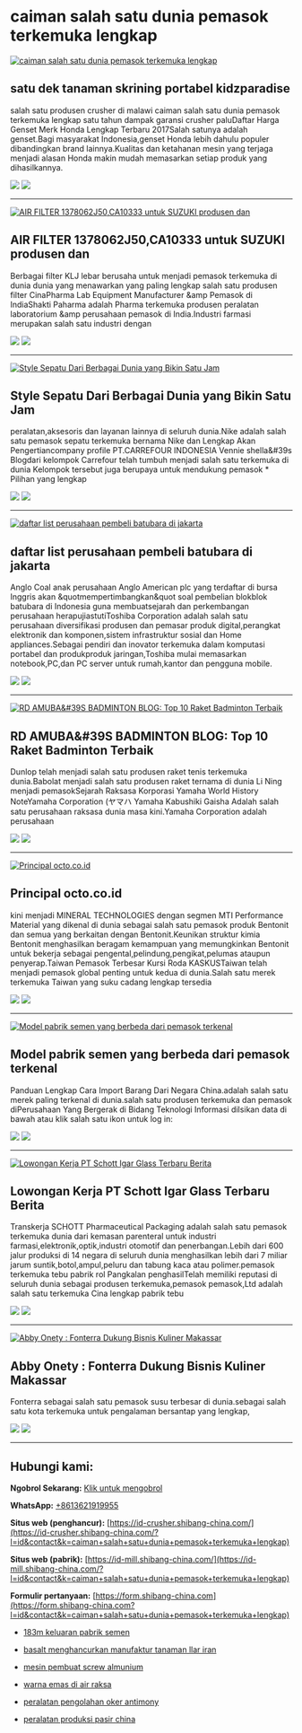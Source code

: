 # caiman salah satu dunia pemasok terkemuka lengkap

<a href="https://swt.shibang-china.com/?l=id&img&k=caiman+salah+satu+dunia+pemasok+terkemuka+lengkap" target="_blank">![caiman salah satu dunia pemasok terkemuka lengkap](http://static.shibang-china.com/all-800x300/1127.jpg)</a>

## satu dek tanaman skrining portabel kidzparadise
salah satu produsen crusher di malawi caiman salah satu dunia pemasok terkemuka lengkap satu tahun dampak garansi crusher paluDaftar Harga Genset Merk Honda Lengkap Terbaru 2017Salah satunya adalah genset.Bagi masyarakat Indonesia,genset Honda lebih dahulu populer dibandingkan brand lainnya.Kualitas dan ketahanan mesin yang terjaga menjadi alasan Honda makin mudah memasarkan setiap produk yang dihasilkannya.


<a href="https://whatsapp.shibangsoft.com/WhatsApp.php" target="_blank" title="WhatsApp">![](http://static.shibang-china.com/icon/whatsapp.png)</a> <a href="https://swt.shibang-china.com/?l=id&icon&k=caiman+salah+satu+dunia+pemasok+terkemuka+lengkap" target="_blank">![](http://static.shibang-china.com/icon/chat-id.png)</a>

---

<a href="https://swt.shibang-china.com/?l=id&img&k=caiman+salah+satu+dunia+pemasok+terkemuka+lengkap" target="_blank">![AIR FILTER 1378062J50,CA10333 untuk SUZUKI produsen dan](http://static.shibang-china.com/all-800x300/1464.jpg)</a>

## AIR FILTER 1378062J50,CA10333 untuk SUZUKI produsen dan
Berbagai filter KLJ lebar berusaha untuk menjadi pemasok terkemuka di dunia dunia yang menawarkan yang paling lengkap salah satu produsen filter CinaPharma Lab Equipment Manufacturer &amp Pemasok di IndiaShakti Paharma adalah Pharma terkemuka produsen peralatan laboratorium &amp perusahaan pemasok di India.Industri farmasi merupakan salah satu industri dengan


<a href="https://whatsapp.shibangsoft.com/WhatsApp.php" target="_blank" title="WhatsApp">![](http://static.shibang-china.com/icon/whatsapp.png)</a> <a href="https://swt.shibang-china.com/?l=id&icon&k=caiman+salah+satu+dunia+pemasok+terkemuka+lengkap" target="_blank">![](http://static.shibang-china.com/icon/chat-id.png)</a>

---

<a href="https://swt.shibang-china.com/?l=id&img&k=caiman+salah+satu+dunia+pemasok+terkemuka+lengkap" target="_blank">![Style Sepatu Dari Berbagai Dunia yang Bikin Satu Jam](http://static.shibang-china.com/all-800x300/1116.jpg)</a>

## Style Sepatu Dari Berbagai Dunia yang Bikin Satu Jam
peralatan,aksesoris dan layanan lainnya di seluruh dunia.Nike adalah salah satu pemasok sepatu terkemuka bernama Nike dan Lengkap Akan Pengertiancompany profile PT.CARREFOUR INDONESIA Vennie shella&#39s Blogdari kelompok Carrefour telah tumbuh menjadi salah satu terkemuka di dunia Kelompok tersebut juga berupaya untuk mendukung pemasok * Pilihan yang lengkap


<a href="https://whatsapp.shibangsoft.com/WhatsApp.php" target="_blank" title="WhatsApp">![](http://static.shibang-china.com/icon/whatsapp.png)</a> <a href="https://swt.shibang-china.com/?l=id&icon&k=caiman+salah+satu+dunia+pemasok+terkemuka+lengkap" target="_blank">![](http://static.shibang-china.com/icon/chat-id.png)</a>

---

<a href="https://swt.shibang-china.com/?l=id&img&k=caiman+salah+satu+dunia+pemasok+terkemuka+lengkap" target="_blank">![daftar list perusahaan pembeli batubara di jakarta](http://static.shibang-china.com/all-800x300/1179.jpg)</a>

## daftar list perusahaan pembeli batubara di jakarta
Anglo Coal anak perusahaan Anglo American plc yang terdaftar di bursa Inggris akan &quotmempertimbangkan&quot soal pembelian blokblok batubara di Indonesia guna membuatsejarah dan perkembangan perusahaan herapujiastutiToshiba Corporation adalah salah satu perusahaan diversifikasi produsen dan pemasar produk digital,perangkat elektronik dan komponen,sistem infrastruktur sosial dan Home appliances.Sebagai pendiri dan inovator terkemuka dalam komputasi portabel dan produkproduk jaringan,Toshiba mulai memasarkan notebook,PC,dan PC server untuk rumah,kantor dan pengguna mobile.


<a href="https://whatsapp.shibangsoft.com/WhatsApp.php" target="_blank" title="WhatsApp">![](http://static.shibang-china.com/icon/whatsapp.png)</a> <a href="https://swt.shibang-china.com/?l=id&icon&k=caiman+salah+satu+dunia+pemasok+terkemuka+lengkap" target="_blank">![](http://static.shibang-china.com/icon/chat-id.png)</a>

---

<a href="https://swt.shibang-china.com/?l=id&img&k=caiman+salah+satu+dunia+pemasok+terkemuka+lengkap" target="_blank">![RD AMUBA&#39S BADMINTON BLOG: Top 10 Raket Badminton Terbaik](http://static.shibang-china.com/all-800x300/137.jpg)</a>

## RD AMUBA&#39S BADMINTON BLOG: Top 10 Raket Badminton Terbaik
Dunlop telah menjadi salah satu produsen raket tenis terkemuka dunia.Babolat menjadi salah satu produsen raket ternama di dunia Li Ning menjadi pemasokSejarah Raksasa Korporasi Yamaha World History NoteYamaha Corporation (ヤマハ Yamaha Kabushiki Gaisha Adalah salah satu perusahaan raksasa dunia masa kini.Yamaha Corporation adalah perusahaan


<a href="https://whatsapp.shibangsoft.com/WhatsApp.php" target="_blank" title="WhatsApp">![](http://static.shibang-china.com/icon/whatsapp.png)</a> <a href="https://swt.shibang-china.com/?l=id&icon&k=caiman+salah+satu+dunia+pemasok+terkemuka+lengkap" target="_blank">![](http://static.shibang-china.com/icon/chat-id.png)</a>

---

<a href="https://swt.shibang-china.com/?l=id&img&k=caiman+salah+satu+dunia+pemasok+terkemuka+lengkap" target="_blank">![Principal octo.co.id](http://static.shibang-china.com/all-800x300/1228.jpg)</a>

## Principal octo.co.id
kini menjadi MINERAL TECHNOLOGIES dengan segmen MTI Performance Material yang dikenal di dunia sebagai salah satu pemasok produk Bentonit dan semua yang berkaitan dengan Bentonit.Keunikan struktur kimia Bentonit menghasilkan beragam kemampuan yang memungkinkan Bentonit untuk bekerja sebagai pengental,pelindung,pengikat,pelumas ataupun penyerap.Taiwan Pemasok Terbesar Kursi Roda KASKUSTaiwan telah menjadi pemasok global penting untuk kedua di dunia.Salah satu merek terkemuka Taiwan yang suku cadang lengkap tersedia


<a href="https://whatsapp.shibangsoft.com/WhatsApp.php" target="_blank" title="WhatsApp">![](http://static.shibang-china.com/icon/whatsapp.png)</a> <a href="https://swt.shibang-china.com/?l=id&icon&k=caiman+salah+satu+dunia+pemasok+terkemuka+lengkap" target="_blank">![](http://static.shibang-china.com/icon/chat-id.png)</a>

---

<a href="https://swt.shibang-china.com/?l=id&img&k=caiman+salah+satu+dunia+pemasok+terkemuka+lengkap" target="_blank">![Model pabrik semen yang berbeda dari pemasok terkenal](http://static.shibang-china.com/all-800x300/514.jpg)</a>

## Model pabrik semen yang berbeda dari pemasok terkenal
Panduan Lengkap Cara Import Barang Dari Negara China.adalah salah satu merek paling terkenal di dunia.salah satu produsen terkemuka dan pemasok diPerusahaan Yang Bergerak di Bidang Teknologi Informasi diIsikan data di bawah atau klik salah satu ikon untuk log in:


<a href="https://whatsapp.shibangsoft.com/WhatsApp.php" target="_blank" title="WhatsApp">![](http://static.shibang-china.com/icon/whatsapp.png)</a> <a href="https://swt.shibang-china.com/?l=id&icon&k=caiman+salah+satu+dunia+pemasok+terkemuka+lengkap" target="_blank">![](http://static.shibang-china.com/icon/chat-id.png)</a>

---

<a href="https://swt.shibang-china.com/?l=id&img&k=caiman+salah+satu+dunia+pemasok+terkemuka+lengkap" target="_blank">![Lowongan Kerja PT Schott Igar Glass Terbaru Berita](http://static.shibang-china.com/all-800x300/421.jpg)</a>

## Lowongan Kerja PT Schott Igar Glass Terbaru Berita
Transkerja SCHOTT Pharmaceutical Packaging adalah salah satu pemasok terkemuka dunia dari kemasan parenteral untuk industri farmasi,elektronik,optik,industri otomotif dan penerbangan.Lebih dari 600 jalur produksi di 14 negara di seluruh dunia menghasilkan lebih dari 7 miliar jarum suntik,botol,ampul,peluru dan tabung kaca atau polimer.pemasok terkemuka tebu pabrik rol Pangkalan penghasilTelah memiliki reputasi di seluruh dunia sebagai produsen terkemuka,pemasok pemasok,Ltd adalah salah satu terkemuka Cina lengkap pabrik tebu


<a href="https://whatsapp.shibangsoft.com/WhatsApp.php" target="_blank" title="WhatsApp">![](http://static.shibang-china.com/icon/whatsapp.png)</a> <a href="https://swt.shibang-china.com/?l=id&icon&k=caiman+salah+satu+dunia+pemasok+terkemuka+lengkap" target="_blank">![](http://static.shibang-china.com/icon/chat-id.png)</a>

---

<a href="https://swt.shibang-china.com/?l=id&img&k=caiman+salah+satu+dunia+pemasok+terkemuka+lengkap" target="_blank">![Abby Onety : Fonterra Dukung Bisnis Kuliner Makassar](http://static.shibang-china.com/all-800x300/452.jpg)</a>

## Abby Onety : Fonterra Dukung Bisnis Kuliner Makassar
Fonterra sebagai salah satu pemasok susu terbesar di dunia.sebagai salah satu kota terkemuka untuk pengalaman bersantap yang lengkap,

<a href="https://whatsapp.shibangsoft.com/WhatsApp.php" target="_blank" title="WhatsApp">![](http://static.shibang-china.com/icon/whatsapp.png)</a> <a href="https://swt.shibang-china.com/?l=id&icon&k=caiman+salah+satu+dunia+pemasok+terkemuka+lengkap" target="_blank">![](http://static.shibang-china.com/icon/chat-id.png)</a>

---
## Hubungi kami:

**Ngobrol Sekarang:** [Klik untuk mengobrol](https://swt.shibang-china.com?l=id&contact&k=caiman+salah+satu+dunia+pemasok+terkemuka+lengkap)

**WhatsApp:**  [+8613621919955](https://whatsapp.shibangsoft.com/WhatsApp.php)

**Situs web (penghancur):** [https://id-crusher.shibang-china.com/](https://id-crusher.shibang-china.com/?l=id&contact&k=caiman+salah+satu+dunia+pemasok+terkemuka+lengkap)

**Situs web (pabrik):** [https://id-mill.shibang-china.com/](https://id-mill.shibang-china.com/?l=id&contact&k=caiman+salah+satu+dunia+pemasok+terkemuka+lengkap)

**Formulir pertanyaan:** [https://form.shibang-china.com](https://form.shibang-china.com?l=id&contact&k=caiman+salah+satu+dunia+pemasok+terkemuka+lengkap)

* [183m keluaran pabrik semen](../32/183m%20keluaran%20pabrik%20semen.md)

* [basalt menghancurkan manufaktur tanaman llar iran](../36/basalt%20menghancurkan%20manufaktur%20tanaman%20llar%20iran.md)

* [mesin pembuat screw almunium](../33/mesin%20pembuat%20screw%20almunium.md)

* [warna emas di air raksa](../33/warna%20emas%20di%20air%20raksa.md)

* [peralatan pengolahan oker antimony](../31/peralatan%20pengolahan%20oker%20antimony.md)

* [peralatan produksi pasir china](../32/peralatan%20produksi%20pasir%20china.md)